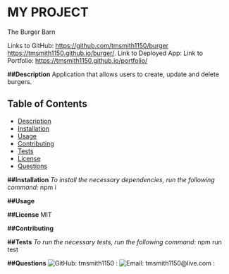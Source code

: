 # MY PROJECT
  The Burger Barn

  Links to GitHub: https://github.com/tmsmith1150/burger
                   https://tmsmith1150.github.io/burger/.
  Link to Deployed App: 
  Link to Portfolio: https://tmsmith1150.github.io/portfolio/


__##Description__
Application that allows users to create, update and delete burgers.

## Table of Contents
- [Description](#Description)
- [Installation](#Installation)
- [Usage](#Usage)
- [Contributing](#Contributing)
- [Tests](#Tests)
- [License](#License)
- [Questions](#Questions)

__##Installation__
_To install the necessary dependencies, run the following command:_
npm i

__##Usage__


__##License__
MIT

__##Contributing__


__##Tests__
_To run the necessary tests, run the following command:_
npm run test

__##Questions__
![GitHub: tmsmith1150 : ](https://github.com/tmsmith1150?tab=repositories)
![Email: tmsmith1150@live.com : ]("mailto:tmsmith1150@live.com")